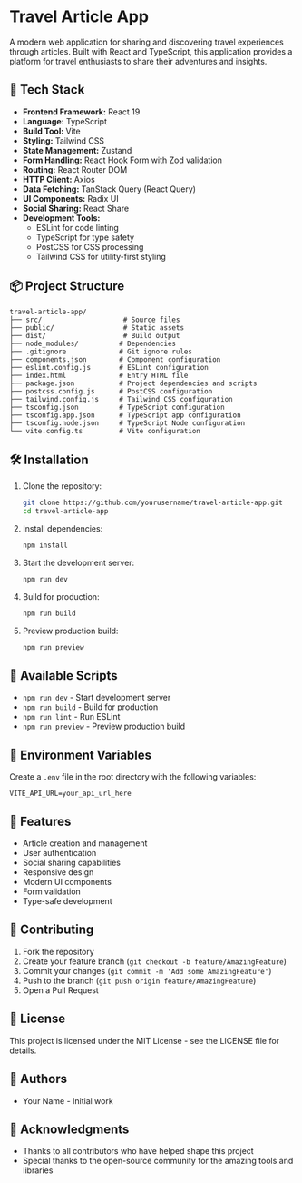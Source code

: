# Travel Article App

A modern web application for sharing and discovering travel experiences through articles. Built with React and TypeScript, this application provides a platform for travel enthusiasts to share their adventures and insights.

## 🚀 Tech Stack

- **Frontend Framework:** React 19
- **Language:** TypeScript
- **Build Tool:** Vite
- **Styling:** Tailwind CSS
- **State Management:** Zustand
- **Form Handling:** React Hook Form with Zod validation
- **Routing:** React Router DOM
- **HTTP Client:** Axios
- **Data Fetching:** TanStack Query (React Query)
- **UI Components:** Radix UI
- **Social Sharing:** React Share
- **Development Tools:**
  - ESLint for code linting
  - TypeScript for type safety
  - PostCSS for CSS processing
  - Tailwind CSS for utility-first styling

## 📦 Project Structure

```
travel-article-app/
├── src/                    # Source files
├── public/                 # Static assets
├── dist/                   # Build output
├── node_modules/          # Dependencies
├── .gitignore             # Git ignore rules
├── components.json        # Component configuration
├── eslint.config.js       # ESLint configuration
├── index.html             # Entry HTML file
├── package.json           # Project dependencies and scripts
├── postcss.config.js      # PostCSS configuration
├── tailwind.config.js     # Tailwind CSS configuration
├── tsconfig.json          # TypeScript configuration
├── tsconfig.app.json      # TypeScript app configuration
├── tsconfig.node.json     # TypeScript Node configuration
└── vite.config.ts         # Vite configuration
```

## 🛠️ Installation

1. Clone the repository:

   ```bash
   git clone https://github.com/yourusername/travel-article-app.git
   cd travel-article-app
   ```

2. Install dependencies:

   ```bash
   npm install
   ```

3. Start the development server:

   ```bash
   npm run dev
   ```

4. Build for production:

   ```bash
   npm run build
   ```

5. Preview production build:
   ```bash
   npm run preview
   ```

## 🧪 Available Scripts

- `npm run dev` - Start development server
- `npm run build` - Build for production
- `npm run lint` - Run ESLint
- `npm run preview` - Preview production build

## 🔧 Environment Variables

Create a `.env` file in the root directory with the following variables:

```env
VITE_API_URL=your_api_url_here
```

## 📝 Features

- Article creation and management
- User authentication
- Social sharing capabilities
- Responsive design
- Modern UI components
- Form validation
- Type-safe development

## 🤝 Contributing

1. Fork the repository
2. Create your feature branch (`git checkout -b feature/AmazingFeature`)
3. Commit your changes (`git commit -m 'Add some AmazingFeature'`)
4. Push to the branch (`git push origin feature/AmazingFeature`)
5. Open a Pull Request

## 📄 License

This project is licensed under the MIT License - see the LICENSE file for details.

## 👥 Authors

- Your Name - Initial work

## 🙏 Acknowledgments

- Thanks to all contributors who have helped shape this project
- Special thanks to the open-source community for the amazing tools and libraries
